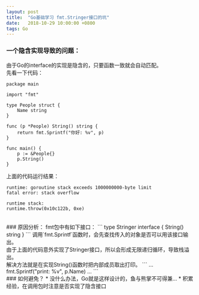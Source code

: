 ```yaml
---
layout: post
title:  "Go基础学习 fmt.Stringer接口的坑"
date:   2018-10-29 10:00:00 +0800
tags: Go
---
```

### 一个隐含实现导致的问题：
由于Go的interface的实现是隐含的，只要函数一致就会自动匹配。<br/>
先看一下代码：
```
package main

import "fmt"

type People struct {
    Name string
}

func (p *People) String() string {
    return fmt.Sprintf("你好: %v", p)
}

func main() {
    p := &People{}
    p.String()
}
```

上面的代码运行结果：
```
runtime: goroutine stack exceeds 1000000000-byte limit
fatal error: stack overflow

runtime stack:
runtime.throw(0x10c122b, 0xe)
```

<br/>
### 原因分析：
fmt包中有如下接口：
```
type Stringer interface {
    String() string
}
```
调用`fmt.Sprintf`函数时，会先查找传入的对象是否可以用该接口输出。<br/>
由于上面的代码意外实现了Stringer接口，所以会形成无限递归循环，导致栈溢出。<br/>
解决方法就是在实现String()函数时把内部成员取出打印。
```
...
    fmt.Sprintf("print: %v", p.Name)
...
```

<br/>
### 如何避免？
* 没什么办法，Go就是这样设计的，鱼与熊掌不可得兼...
* 积累经验，在调用包时注意是否实现了隐含接口
